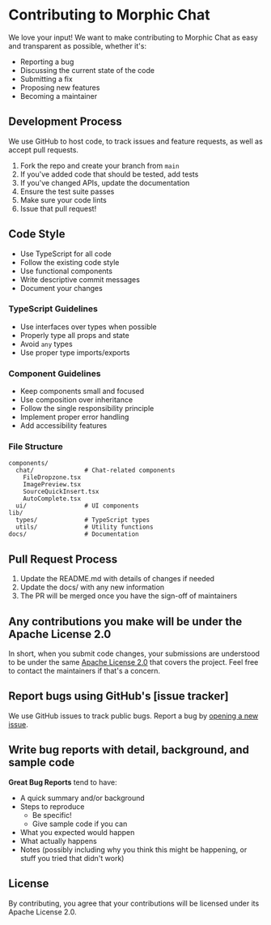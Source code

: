 # Contributing to Morphic Chat

We love your input! We want to make contributing to Morphic Chat as easy and transparent as possible, whether it's:

- Reporting a bug
- Discussing the current state of the code
- Submitting a fix
- Proposing new features
- Becoming a maintainer

## Development Process

We use GitHub to host code, to track issues and feature requests, as well as accept pull requests.

1. Fork the repo and create your branch from `main`
2. If you've added code that should be tested, add tests
3. If you've changed APIs, update the documentation
4. Ensure the test suite passes
5. Make sure your code lints
6. Issue that pull request!

## Code Style

- Use TypeScript for all code
- Follow the existing code style
- Use functional components
- Write descriptive commit messages
- Document your changes

### TypeScript Guidelines

- Use interfaces over types when possible
- Properly type all props and state
- Avoid `any` types
- Use proper type imports/exports

### Component Guidelines

- Keep components small and focused
- Use composition over inheritance
- Follow the single responsibility principle
- Implement proper error handling
- Add accessibility features

### File Structure

```
components/
  chat/              # Chat-related components
    FileDropzone.tsx
    ImagePreview.tsx
    SourceQuickInsert.tsx
    AutoComplete.tsx
  ui/                # UI components
lib/
  types/             # TypeScript types
  utils/             # Utility functions
docs/                # Documentation
```

## Pull Request Process

1. Update the README.md with details of changes if needed
2. Update the docs/ with any new information
3. The PR will be merged once you have the sign-off of maintainers

## Any contributions you make will be under the Apache License 2.0

In short, when you submit code changes, your submissions are understood to be under the same [Apache License 2.0](LICENSE) that covers the project. Feel free to contact the maintainers if that's a concern.

## Report bugs using GitHub's [issue tracker]

We use GitHub issues to track public bugs. Report a bug by [opening a new issue]().

## Write bug reports with detail, background, and sample code

**Great Bug Reports** tend to have:

- A quick summary and/or background
- Steps to reproduce
  - Be specific!
  - Give sample code if you can
- What you expected would happen
- What actually happens
- Notes (possibly including why you think this might be happening, or stuff you tried that didn't work)

## License

By contributing, you agree that your contributions will be licensed under its Apache License 2.0.
